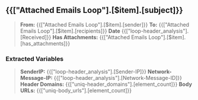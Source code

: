 ## {{["Attached Emails Loop"].[$item].[subject]}}
> **From:** {{["Attached Emails Loop"].[$item].[sender]}}
> **To:** {{["Attached Emails Loop"].[$item].[recipients]}}
> **Date** {{["loop-header_analysis"].[Received]}}
> **Has Attachments:** {{["Attached Emails Loop"].[$item].[has_attachments]}}

### Extracted Variables
> **SenderIP:** {{["loop-header_analysis"].[Sender-IP]}}
> **Network-Message-IP:** {{["loop-header_analysis"].[Network-Message-ID]}}
> **Header Domains:** {{["uniq-header_domains"].[element_count]}}
> **Body URLs:** {{["uniq-body_urls"].[element_count]}}
